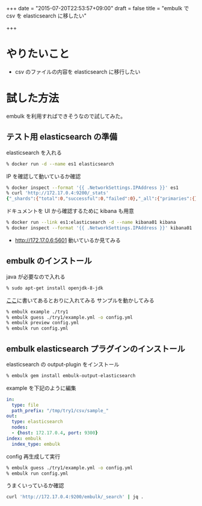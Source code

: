 +++
date = "2015-07-20T22:53:57+09:00"
draft = false
title = "embulk で csv を elasticsearch に移したい"

+++

# やりたいこと #

* csv のファイルの内容を elasticsearch に移行したい

# 試した方法 #

embulk を利用すればできそうなので試してみた。

## テスト用 elasticsearch の準備　 ##

elasticsearch を入れる

``` zsh
% docker run -d --name es1 elasticsearch
```

IP を確認して動いているか確認

``` zsh
% docker inspect --format '{{ .NetworkSettings.IPAddress }}' es1
% curl 'http://172.17.0.4:9200/_stats'
{"_shards":{"total":0,"successful":0,"failed":0},"_all":{"primaries":{},"total":{}},"indices":{}}%
```

ドキュメントを UI から確認するために kibana も用意

``` zsh
% docker run --link es1:elasticsearch -d --name kibana01 kibana
% docker inspect --format '{{ .NetworkSettings.IPAddress }}' kibana01
```
* http://172.17.0.6:5601 動いているか見てみる

## embulk のインストール ##

java が必要なので入れる
``` zsh
% sudo apt-get install openjdk-8-jdk 
```

[ここ](https://github.com/embulk/embulk#linux--mac--bsd)に書いてあるとおりに入れてみる
サンプルを動かしてみる
``` zsh
% embulk example ./try1
% embulk guess ./try1/example.yml -o config.yml
% embulk preview config.yml
% embulk run config.yml
```

## embulk elasticsearch プラグインのインストール ##

elasticsearch の output-plugin をインストール
``` zsh
% embulk gem install embulk-output-elasticsearch
```
example を下記のように編集

``` yaml
in:
  type: file
  path_prefix: "/tmp/try1/csv/sample_"
out:
  type: elasticsearch
  nodes:
  - {host: 172.17.0.4, port: 9300}
index: embulk
  index_type: embulk
```
config 再生成して実行
``` zsh
% embulk guess ./try1/example.yml -o config.yml
% embulk run config.yml
```
うまくいっているか確認
``` zsh
curl 'http://172.17.0.4:9200/embulk/_search' | jq .
```
